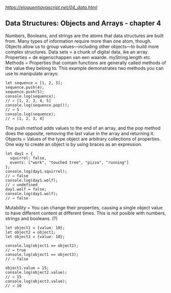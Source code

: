 *https://eloquentjavascript.net/04_data.html*

## Data Structures: Objects and Arrays - chapter 4
Numbers, Booleans, and strings are the atoms that data structures are built from. Many types of information require more than one atom, though. Objects allow us to group values—including other objects—to build more complex structures.
Data sets = a chunk of digital data, ike an array.
Properties = de eigenschappen van een waarde. myString.length etc.
Methods = Properties that contain functions are generally called methods of the value they belong to.
This example demonstrates two methods you can use to manipulate arrays:
```
let sequence = [1, 2, 3];
sequence.push(4);
sequence.push(5);
console.log(sequence);
// → [1, 2, 3, 4, 5]
console.log(sequence.pop());
// → 5
console.log(sequence);
// → [1, 2, 3, 4]
```
The push method adds values to the end of an array, and the pop method does the opposite, removing the last value in the array and returning it.
Objects = Values of the type object are arbitrary collections of properties. One way to create an object is by using braces as an expression.
```
let day1 = {
  squirrel: false,
  events: ["work", "touched tree", "pizza", "running"]
};
console.log(day1.squirrel);
// → false
console.log(day1.wolf);
// → undefined
day1.wolf = false;
console.log(day1.wolf);
// → false
```
Mutability = You can change their properties, causing a single object value to have different content at different times. This is not posible with numbers, strings and booleans. (?)
```
let object1 = {value: 10};
let object2 = object1;
let object3 = {value: 10};

console.log(object1 == object2);
// → true
console.log(object1 == object3);
// → false

object1.value = 15;
console.log(object2.value);
// → 15
console.log(object3.value);
// → 10
```
